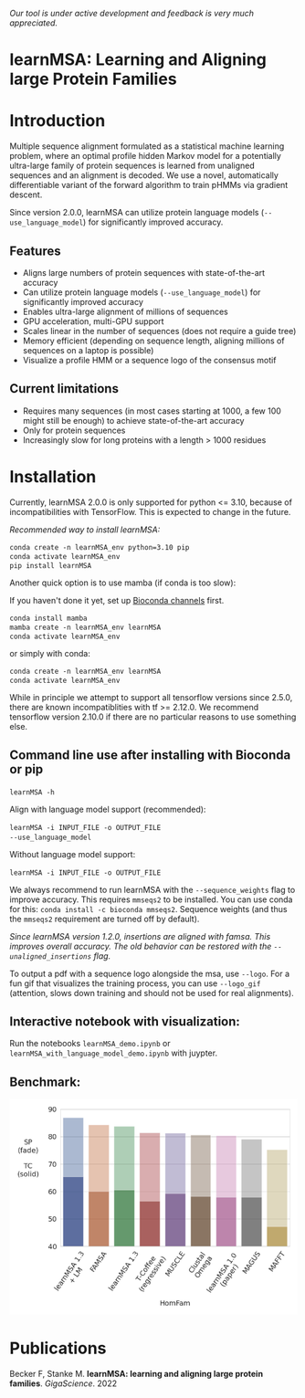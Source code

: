 *Our tool is under active development and feedback is very much appreciated.*

# learnMSA: Learning and Aligning large Protein Families

# Introduction
Multiple sequence alignment formulated as a statistical machine learning problem, where an optimal profile hidden Markov model for a potentially ultra-large family of protein sequences is learned from unaligned sequences and an alignment is decoded. We use a novel, automatically differentiable variant of the forward algorithm to train pHMMs via gradient descent.

Since version 2.0.0, learnMSA can utilize protein language models (`--use_language_model`) for significantly improved accuracy.

## Features

- Aligns large numbers of protein sequences with state-of-the-art accuracy
- Can utilize protein language models (`--use_language_model`) for significantly improved accuracy
- Enables ultra-large alignment of millions of sequences 
- GPU acceleration, multi-GPU support
- Scales linear in the number of sequences (does not require a guide tree)
- Memory efficient (depending on sequence length, aligning millions of sequences on a laptop is possible)
- Visualize a profile HMM or a sequence logo of the consensus motif

## Current limitations

- Requires many sequences (in most cases starting at 1000, a few 100 might still be enough) to achieve state-of-the-art accuracy
- Only for protein sequences
- Increasingly slow for long proteins with a length > 1000 residues

# Installation

Currently, learnMSA 2.0.0 is only supported for python <= 3.10, because of incompatibilities with TensorFlow. This is expected to change in the future.

*Recommended way to install learnMSA:*

```
conda create -n learnMSA_env python=3.10 pip
conda activate learnMSA_env
pip install learnMSA
```

Another quick option is to use mamba (if conda is too slow):

If you haven't done it yet, set up [Bioconda channels](https://bioconda.github.io/) first.

```
conda install mamba
mamba create -n learnMSA_env learnMSA
conda activate learnMSA_env
```

or simply with conda:

```
conda create -n learnMSA_env learnMSA
conda activate learnMSA_env
```

While in principle we attempt to support all tensorflow versions since 2.5.0, there are known incompatiblities with tf >= 2.12.0. We recommend tensorflow version 2.10.0 if there are no particular reasons to use something else.

## Command line use after installing with Bioconda or pip

<code>learnMSA -h</code>

Align with language model support (recommended):

<code>learnMSA -i INPUT_FILE -o OUTPUT_FILE --use_language_model</code>

Without language model support:

<code>learnMSA -i INPUT_FILE -o OUTPUT_FILE</code>

We always recommend to run learnMSA with the `--sequence_weights` flag to improve accuracy. This requires `mmseqs2` to be installed. You can use conda for this: `conda install -c bioconda mmseqs2`. Sequence weights (and thus the `mmseqs2` requirement are turned off by default).

*Since learnMSA version 1.2.0, insertions are aligned with famsa. This improves overall accuracy. The old behavior can be restored with the `--unaligned_insertions` flag.*

To output a pdf with a sequence logo alongside the msa, use `--logo`. For a fun gif that visualizes the training process, you can use `--logo_gif` (attention, slows down training and should not be used for real alignments).
  
## Interactive notebook with visualization:

Run the notebooks <code>learnMSA_demo.ipynb</code> or <code>learnMSA_with_language_model_demo.ipynb</code> with juypter.
  
## Benchmark:

![alt text](https://github.com/felbecker/snakeMSA/blob/main/plots/SP_TC.png?raw=true)

# Publications

Becker F, Stanke M. **learnMSA: learning and aligning large protein families**. *GigaScience*. 2022
